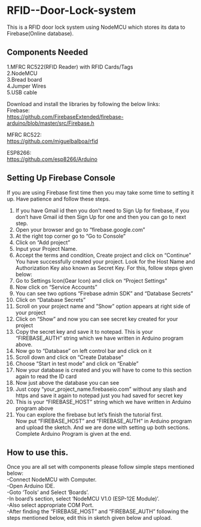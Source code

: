 # RFID--Door-Lock-system
This is a RFID door lock system using NodeMCU which stores its data to Firebase(Online database). 
## Components Needed
1.MFRC RC522(RFID Reader) with RFID Cards/Tags  
2.NodeMCU  
3.Bread board  
4.Jumper Wires  
5.USB cable  

Download and install the libraries by following the below links:  
Firebase:  
https://github.com/FirebaseExtended/firebase-arduino/blob/master/src/Firebase.h

MFRC RC522:  
https://github.com/miguelbalboa/rfid

ESP8266:    
https://github.com/esp8266/Arduino  
## Setting Up Firebase Console
If you are using Firebase first time then you may take some time to setting it up. Have patience and follow these steps.

1. If you have Gmail id then you don’t need to Sign Up for firebase, if you don’t have Gmail id then Sign Up for one and then you can go to next step.  
2. Open your browser and go to “firebase.google.com”  
3. At the right top corner go to “Go to Console”  
4. Click on “Add project”  
5. Input your Project Name.  
6. Accept the terms and condition, Create project and click on “Continue”  
You have successfully created your project. Look for the Host Name and Authorization Key also known as Secret Key. For this, follow steps given below:  
7. Go to Settings Icon(Gear Icon) and click on “Project Settings”  
8. Now click on “Service Accounts”  
9. You can see two options “Firebase admin SDK” and “Database Secrets”  
10. Click on “Database Secrets”  
11. Scroll on your project name and ”Show” option appears at right side of your project  
12. Click on “Show” and now you can see secret key created for your project   
13. Copy the secret key and save it to notepad. This is your “FIREBASE_AUTH” string which we have written in Arduino program above.  
14. Now go to “Database” on left control bar and click on it  
15. Scroll down and click on “Create Database”  
16. Choose “Start in test mode” and click on “Enable”  
17. Now your database is created and you will have to come to this section again to read the ID card  
18. Now just above the database you  can see  
19. Just copy “your_project_name.firebaseio.com” without any slash and https and save it again to notepad just you had saved for secret key  
20. This is your “FIREBASE_HOST” string which we have written in Arduino program above  
21. You can explore the firebase but let’s finish the tutorial first.  
Now put “FIREBASE_HOST” and “FIREBASE_AUTH” in Arduino program and upload the sketch. And we are done with setting up both sections. Complete Arduino Program is given at the end.  
## How to use this.
Once you are all set with components please follow simple steps mentioned below:  
-Connect NodeMCU with Computer.  
-Open Arduino IDE.  
-Goto ‘Tools’ and Select ‘Boards’.  
-In board’s section, select ‘NodeMCU V1.0 (ESP-12E Module)’.  
-Also select appropriate COM Port.  
-After finding the “FIREBASE_HOST” and “FIREBASE_AUTH” following the steps mentioned below, edit this in sketch given below and upload.
